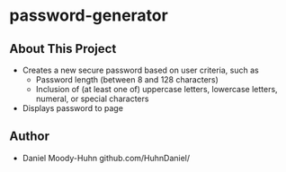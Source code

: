 # password-generator
## About This Project
- Creates a new secure password based on user criteria, such as
  - Password length (between 8 and 128 characters)
  - Inclusion of (at least one of) uppercase letters, lowercase letters, numeral, or special characters
- Displays password to page

## Author
- Daniel Moody-Huhn github.com/HuhnDaniel/
